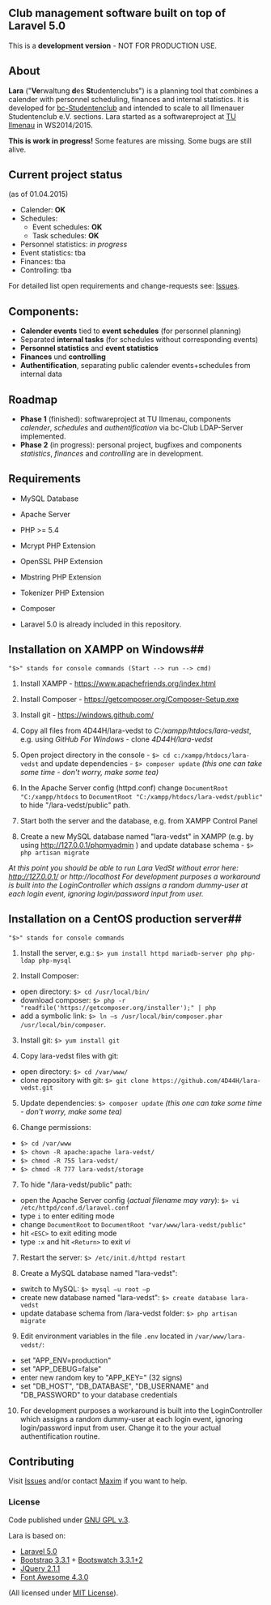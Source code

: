 ## Club management software built on top of Laravel 5.0

This is a **development version** - NOT FOR PRODUCTION USE.


## About
**Lara** ("**Ve**rwaltung **d**es **St**udentenclubs") is a planning tool that combines a calender with personnel scheduling, finances and internal statistics. It is developed for [bc-Studentenclub](http://www.bc-club.de) and intended to scale to all Ilmenauer Studentenclub e.V. sections. 
Lara started as a softwareproject at [TU Ilmenau](http://tu-ilmenau.de) in WS2014/2015.

**This is work in progress!**
Some features are missing. 
Some bugs are still alive.


## Current project status
(as of 01.04.2015)

- Calender: **OK**
- Schedules:
  - Event schedules: **OK**
  - Task schedules: **OK**
- Personnel statistics: *in progress*
- Event statistics: tba
- Finances: tba
- Controlling: tba

For detailed list open requirements and change-requests see: [Issues](https://github.com/4D44H/lara-vedst/issues).


## Components: 
- **Calender events** tied to **event schedules** (for personnel planning)
- Separated **internal tasks** (for schedules without corresponding events)
- **Personnel statistics** and **event statistics**
- **Finances** und **controlling**
- **Authentification**, separating public calender events+schedules from internal data


## Roadmap
- **Phase 1** (finished): softwareproject at TU Ilmenau, components *calender*, *schedules* and *authentification* via bc-Club LDAP-Server implemented.
- **Phase 2** (in progress): personal project, bugfixes and components *statistics*, *finances* and *controlling* are in development.


## Requirements
- MySQL Database
- Apache Server
- PHP >= 5.4
 - Mcrypt PHP Extension
 - OpenSSL PHP Extension
 - Mbstring PHP Extension
 - Tokenizer PHP Extension
- Composer

- Laravel 5.0 is already included in this repository.
 

## Installation on XAMPP on Windows##

```"$>" stands for console commands (Start --> run --> cmd)```

1. Install XAMPP - https://www.apachefriends.org/index.html

2. Install Composer - https://getcomposer.org/Composer-Setup.exe

3. Install git - https://windows.github.com/

4. Copy all files from 4D44H/lara-vedst to *C:/xampp/htdocs/lara-vedst*, e.g. using *GitHub For Windows* - clone *4D44H/lara-vedst*

5. Open project directory in the console - ```$> cd c:/xampp/htdocs/lara-vedst``` and update dependencies - ```$> composer update``` 
*(this one can take some time - don't worry, make some tea)*

6. In the Apache Server config (httpd.conf) change ```DocumentRoot "C:/xampp/htdocs``` to ```DocumentRoot "C:/xampp/htdocs/lara-vedst/public"``` to hide "/lara-vedst/public" path.

7. Start both the server and the database, e.g. from XAMPP Control Panel

8. Create a new MySQL database named "lara-vedst" in XAMPP (e.g. by using http://127.0.0.1/phpmyadmin ) and update database schema - ```$> php artisan migrate```

*At this point you should be able to run Lara VedSt without error here: http://127.0.0.1/ or http://localhost*
*For development purposes a workaround is built into the LoginController which assigns a random dummy-user at each login event, ignoring login/password input from user.*


## Installation on a CentOS production server##
```"$>" stands for console commands```

1. Install the server, e.g.: ```$> yum install httpd mariadb-server php php-ldap php-mysql```

2. Install Composer: 
  - open directory: ```$> cd /usr/local/bin/ ```
  - download composer: ```$> php -r "readfile('https://getcomposer.org/installer');" | php``` 
  - add a symbolic link: ```$> ln –s /usr/local/bin/composer.phar /usr/local/bin/composer```.

3. Install git: ```$> yum install git```

4. Copy lara-vedst files with git:
  - open directory: ```$> cd /var/www/```
  - clone repository with git: ```$> git clone https://github.com/4D44H/lara-vedst.git ```

5. Update dependencies: ```$> composer update``` 
*(this one can take some time - don't worry, make some tea)*

6. Change permissions: 
  - ```$> cd /var/www```
  - ```$> chown -R apache:apache lara-vedst/```
  - ```$> chmod -R 755 lara-vedst/```
  - ```$> chmod -R 777 lara-vedst/storage```

7. To hide "/lara-vedst/public" path:
  - open the Apache Server config (*actual filename may vary*): ```$> vi /etc/httpd/conf.d/laravel.conf```
  - type ```i``` to enter editing mode
  - change ```DocumentRoot``` to ```DocumentRoot "var/www/lara-vedst/public"```
  - hit ```<ESC>``` to exit editing mode
  - type ```:x``` and hit ```<Return>``` to exit *vi*

7. Restart the server: ```$> /etc/init.d/httpd restart```

8. Create a MySQL database named "lara-vedst":
  - switch to MySQL: ```$> mysql –u root –p```
  - create new database named "lara-vedst": ```$> create database lara-vedst```
  - update database schema from /lara-vedst folder: ```$> php artisan migrate```

9. Edit environment variables in the file ```.env``` located in ```/var/www/lara-vedst/```:
  - set "APP_ENV=production"
  - set "APP_DEBUG=false" 
  - enter new random key to "APP_KEY=" (32 signs)
  - set "DB_HOST", "DB_DATABASE", "DB_USERNAME" and "DB_PASSWORD" to your database credentials

10. For development purposes a workaround is built into the LoginController which assigns a random dummy-user at each login event, ignoring login/password input from user. Change it to the your actual authentification routine.


## Contributing

Visit [Issues](https://github.com/4D44H/lara-vedst/issues) and/or contact [Maxim](https://github.com/4D44H) if you want to help.


### License
Code published under [GNU GPL v.3](https://github.com/4D44H/lara-vedst/blob/master/LICENSE).

Lara is based on: 
- [Laravel 5.0](http://laravel.com)
- [Bootstrap 3.3.1](http://getbootstrap.com) + [Bootswatch 3.3.1+2](http://bootswatch.com)
- [JQuery 2.1.1](http://jquery.com)
- [Font Awesome 4.3.0](http://fortawesome.github.io/Font-Awesome) 

(All licensed under [MIT License](http://opensource.org/licenses/MIT)).
